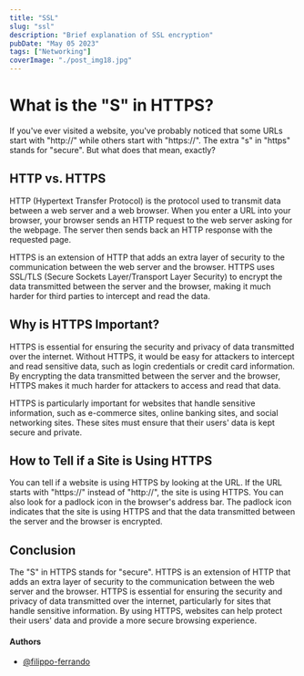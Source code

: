 ```yaml
---
title: "SSL"
slug: "ssl"
description: "Brief explanation of SSL encryption"
pubDate: "May 05 2023"
tags: ["Networking"]
coverImage: "./post_img18.jpg"
---
```


# What is the "S" in HTTPS?

If you've ever visited a website, you've probably noticed that some URLs start with "http://" while others start with "https://". The extra "s" in "https" stands for "secure". But what does that mean, exactly?

## HTTP vs. HTTPS

HTTP (Hypertext Transfer Protocol) is the protocol used to transmit data between a web server and a web browser. When you enter a URL into your browser, your browser sends an HTTP request to the web server asking for the webpage. The server then sends back an HTTP response with the requested page.

HTTPS is an extension of HTTP that adds an extra layer of security to the communication between the web server and the browser. HTTPS uses SSL/TLS (Secure Sockets Layer/Transport Layer Security) to encrypt the data transmitted between the server and the browser, making it much harder for third parties to intercept and read the data.

## Why is HTTPS Important?

HTTPS is essential for ensuring the security and privacy of data transmitted over the internet. Without HTTPS, it would be easy for attackers to intercept and read sensitive data, such as login credentials or credit card information. By encrypting the data transmitted between the server and the browser, HTTPS makes it much harder for attackers to access and read that data.

HTTPS is particularly important for websites that handle sensitive information, such as e-commerce sites, online banking sites, and social networking sites. These sites must ensure that their users' data is kept secure and private.

## How to Tell if a Site is Using HTTPS

You can tell if a website is using HTTPS by looking at the URL. If the URL starts with "https://" instead of "http://", the site is using HTTPS. You can also look for a padlock icon in the browser's address bar. The padlock icon indicates that the site is using HTTPS and that the data transmitted between the server and the browser is encrypted.

## Conclusion

The "S" in HTTPS stands for "secure". HTTPS is an extension of HTTP that adds an extra layer of security to the communication between the web server and the browser. HTTPS is essential for ensuring the security and privacy of data transmitted over the internet, particularly for sites that handle sensitive information. By using HTTPS, websites can help protect their users' data and provide a more secure browsing experience.

#### Authors

- [@filippo-ferrando](https://www.github.com/filippo-ferrando)